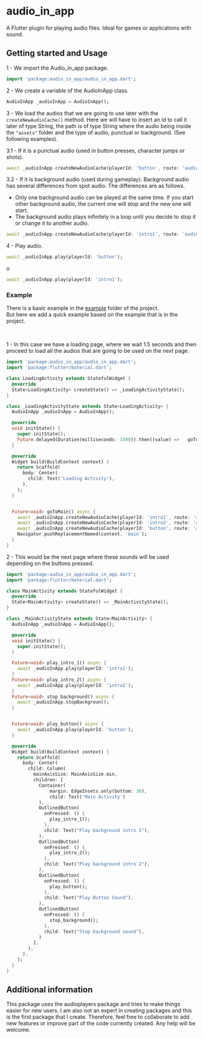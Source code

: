 # audio_in_app

A Flutter plugin for playing audio files. Ideal for games or applications with sound.



## Getting started and Usage


1 - We import the Audio_in_app package.

```dart
import 'package:audio_in_app/audio_in_app.dart';
```

2 - We create a variable of the AudioInApp class.
```dart
AudioInApp _audioInApp = AudioInApp();
```

3 - We load the audios that we are going to use later with the `createNewAudioCache()` method. Here we will have to insert an id to call it later of type String, the path is of type String where the audio being inside the `"assets"` folder and the type of audio, punctual or background. (See following examples).

3.1 - If it is a punctual audio (used in button presses, character jumps or shots).
```dart
await _audioInApp.createNewAudioCache(playerId: 'button', route: 'audio/button.wav', audioInAppType: AudioInAppType.determined);
```

3.2 - If it is background audio (used during gameplay). Background audio has several differences from spot audio. The differences are as follows.
<br>
- Only one background audio can be played at the same time. If you start other background audio, the current one will stop and the new one will start.
- The background audio plays infinitely in a loop until you decide to stop it or change it to another audio.

```dart
await _audioInApp.createNewAudioCache(playerId: 'intro1', route: 'audio/intro_1.wav', audioInAppType: AudioInAppType.background);
```
4 - Play audio.

```dart
await _audioInApp.play(playerId: 'button');
```

o 

```dart
await _audioInApp.play(playerId: 'intro1');
```




### Example

There is a basic example in the [example](https://github.com/Cubel89/audio_in_app/tree/1.0.0/example) folder of the project.
<br>
But here we add a quick example based on the example that is in the project.

<br>

1 - In this case we have a loading page, where we wait 1.5 seconds and then proceed to load all the audios that are going to be used on the next page.

```dart
import 'package:audio_in_app/audio_in_app.dart';
import 'package:flutter/material.dart';

class LoadingActivity extends StatefulWidget {
  @override
  State<LoadingActivity> createState() => _LoadingActivityState();
}

class _LoadingActivityState extends State<LoadingActivity> {
  AudioInApp _audioInApp = AudioInApp();

  @override
  void initState() {
    super.initState();
    Future.delayed(Duration(milliseconds: 1500)).then((value) =>   goToMain());
  }

  @override
  Widget build(BuildContext context) {
    return Scaffold(
      body: Center(
        child: Text('Loading Activity'),
      ),
    );
  }


  Future<void> goToMain() async {
    await _audioInApp.createNewAudioCache(playerId: 'intro1', route: 'audio/intro_1.wav', audioInAppType: AudioInAppType.background);
    await _audioInApp.createNewAudioCache(playerId: 'intro2', route: 'audio/intro_2.wav', audioInAppType: AudioInAppType.background);
    await _audioInApp.createNewAudioCache(playerId: 'button', route: 'audio/button.wav', audioInAppType: AudioInAppType.determined);
    Navigator.pushReplacementNamed(context, 'main');
  }
}
```

2 - This would be the next page where these sounds will be used depending on the buttons pressed.


```dart
import 'package:audio_in_app/audio_in_app.dart';
import 'package:flutter/material.dart';

class MainActivity extends StatefulWidget {
  @override
  State<MainActivity> createState() => _MainActivityState();
}

class _MainActivityState extends State<MainActivity> {
  AudioInApp _audioInApp = AudioInApp();

  @override
  void initState() {
    super.initState();
  }

  Future<void> play_intro_1() async {
    await _audioInApp.play(playerId: 'intro1');
  }
  Future<void> play_intro_2() async {
    await _audioInApp.play(playerId: 'intro2');
  }
  Future<void> stop_background() async {
    await _audioInApp.stopBackgroun();
  }


  Future<void> play_button() async {
    await _audioInApp.play(playerId: 'button');
  }

  @override
  Widget build(BuildContext context) {
    return Scaffold(
      body: Center(
        child: Column(
          mainAxisSize: MainAxisSize.min,
          children: [
            Container(
                margin: EdgeInsets.only(bottom: 30),
                child: Text('Main Activity')
            ),
            OutlinedButton(
              onPressed: () {
                play_intro_1();
              },
              child: Text("Play background intro 1"),
            ),
            OutlinedButton(
              onPressed: () {
                play_intro_2();
              },
              child: Text("Play background intro 2"),
            ),
            OutlinedButton(
              onPressed: () {
                play_button();
              },
              child: Text("Play Button Sound"),
            ),
            OutlinedButton(
              onPressed: () {
                stop_background();
              },
              child: Text("Stop background sound"),
            )
          ],
        ),
      ),
    );
  }
}
```

## Additional information

This package uses the audioplayers package and tries to make things easier for new users. I am also not an expert in creating packages and this is the first package that I create. Therefore, feel free to collaborate to add new features or improve part of the code currently created. Any help will be welcome.
